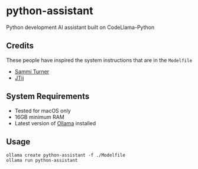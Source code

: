 # python-assistant
Python development AI assistant built on CodeLlama-Python

## Credits
These people have inspired the system instructions that are in the `Modelfile`
- [Sammi Turner](https://github.com/sammi-turner)
- [JTij](https://www.twitch.tv/jtij)

## System Requirements
- Tested for macOS only
- 16GB minimum RAM
- Latest version of [Ollama](https://github.com/jmorganca/ollama) installed

## Usage
```
ollama create python-assistant -f ./Modelfile
ollama run python-assistant
```
